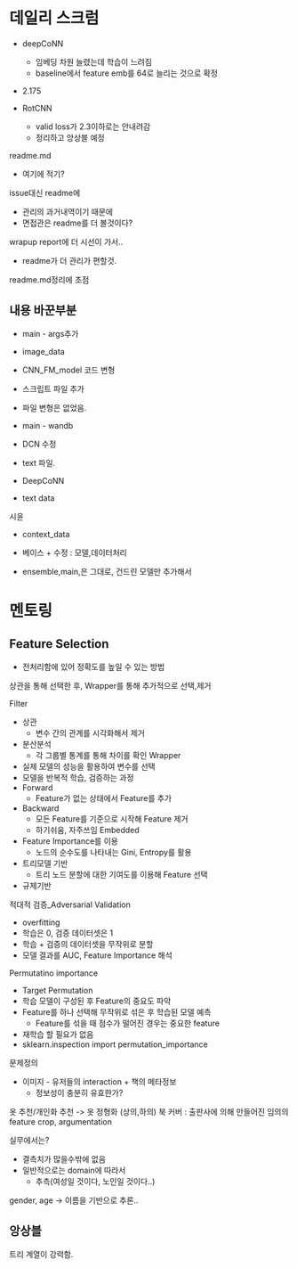 # 데일리 스크럼


- deepCoNN
	- 임베딩 차원 늘렸는데 학습이 느려짐
	- baseline에서 feature emb를 64로 늘리는 것으로 확정

- 2.175

- RotCNN
	- valid loss가 2.3이하로는 안내려감
	- 정리하고 앙상블 예정


readme.md
- 여기에 적기?

issue대신 readme에
- 관리의 과거내역이기 때문에
- 면접관은 readme를 더 볼것이다?

wrapup report에 더 시선이 가서..
- readme가 더 관리가 편할것.

readme.md정리에 초점

## 내용 바꾼부분


- main - args추가
- image_data 
- CNN_FM_model 코드 변형



- 스크립트 파일 추가
- 파일 변형은 없었음.
- main - wandb


- DCN 수정


- text 파일.


- DeepCoNN
- text data

시윤
- context_data


- 베이스 + 수정 : 모델,데이터처리
- ensemble,main,은 그대로, 건드린  모델만 추가해서 


# 멘토링

## Feature Selection
- 전처리함에 있어 정확도를 높일 수 있는 방법

상관을 통해 선택한 후, Wrapper를 통해 추가적으로 선택,제거


Filter
- 상관
	- 변수 간의 관계를 시각화해서 제거
- 분산분석
	- 각 그룹별 통계를 통해 차이를 확인
Wrapper
- 실제 모델의 성능을 활용하여 변수를 선택
- 모델을 반복적 학습, 검증하는 과정
- Forward
	- Feature가 없는 상태에서 Feature를 추가
- Backward
	- 모든 Feature를 기준으로 시작해 Feature 제거
	- 하기쉬움, 자주쓰임
Embedded
- Feature Importance를 이용
	- 노드의 순수도를 나타내는 Gini, Entropy를 활용
- 트리모델 기반
	- 트리 노드 분할에 대한 기여도를 이용해 Feature 선택
- 규제기반


적대적 검증_Adversarial Validation
- overfitting
- 학습은 0, 검증 데이터셋은 1
- 학습 + 검증의 데이터셋을 무작위로 분할
- 모델 결과를 AUC, Feature Importance 해석

Permutatino importance
- Target Permutation
- 학습 모델이 구성된 후 Feature의 중요도 파악
- Feature를 하나 선택해 무작위로 섞은 후 학습된 모델 예측
	- Feature를 섞을 때 점수가 떨어진 경우는 중요한 feature
- 재학습 할 필요가 없음
- sklearn.inspection import permutation_importance


문제정의
- 이미지 - 유저들의 interaction + 책의 메타정보
	- 정보성이 충분히 유효한가?

옷 추천/개인화 추천 -> 옷 정형화 (상의,하의)
	북 커버 : 출판사에 의해 만들어진 임의의 feature
	crop, argumentation


실무에서는?
- 결측치가 많을수밖에 없음
- 일반적으로는 domain에 따라서
	- 추측(여성일 것이다, 노인일 것이다..)

gender, age -> 이름을 기반으로 추론..

## 앙상블 
트리 계열이 강력함.
 